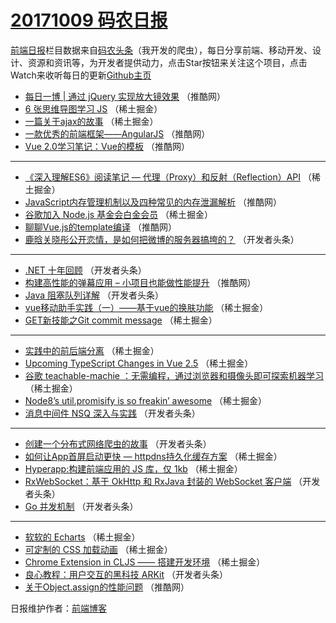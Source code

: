 # [20171009 码农日报](http://hao.caibaojian.com/date/2017/10/09)

[前端日报](http://caibaojian.com/c/news)栏目数据来自[码农头条](http://hao.caibaojian.com/)（我开发的爬虫），每日分享前端、移动开发、设计、资源和资讯等，为开发者提供动力，点击Star按钮来关注这个项目，点击Watch来收听每日的更新[Github主页](https://github.com/kujian/frontendDaily)
* [每日一博 | 通过 jQuery 实现放大镜效果](http://hao.caibaojian.com/53323.html) （推酷网）
* [6 张思维导图学习 JS](http://hao.caibaojian.com/53344.html) （稀土掘金）
* [一篇关于ajax的故事](http://hao.caibaojian.com/53346.html) （稀土掘金）
* [一款优秀的前端框架——AngularJS](http://hao.caibaojian.com/53318.html) （推酷网）
* [Vue 2.0学习笔记：Vue的模板](http://hao.caibaojian.com/53319.html) （推酷网）

***
* [《深入理解ES6》阅读笔记 &#8212; 代理（Proxy）和反射（Reflection）API](http://hao.caibaojian.com/53350.html) （稀土掘金）
* [JavaScript内存管理机制以及四种常见的内存泄漏解析](http://hao.caibaojian.com/53322.html) （推酷网）
* [谷歌加入 Node.js 基金会白金会员](http://hao.caibaojian.com/53333.html) （稀土掘金）
* [聊聊Vue.js的template编译](http://hao.caibaojian.com/53317.html) （推酷网）
* [鹿晗关晓彤公开恋情，是如何把微博的服务器搞垮的？](http://hao.caibaojian.com/53381.html) （开发者头条）

***
* [.NET 十年回顾](http://hao.caibaojian.com/53374.html) （开发者头条）
* [构建高性能的弹幕应用 &#8211; 小项目也能做性能提升](http://hao.caibaojian.com/53316.html) （推酷网）
* [Java 阻塞队列详解](http://hao.caibaojian.com/53377.html) （开发者头条）
* [vue移动助手实践（一）——基于vue的换肤功能](http://hao.caibaojian.com/53337.html) （稀土掘金）
* [GET新技能之Git commit message](http://hao.caibaojian.com/53343.html) （稀土掘金）

***
* [实践中的前后端分离](http://hao.caibaojian.com/53345.html) （稀土掘金）
* [Upcoming TypeScript Changes in Vue 2.5](http://hao.caibaojian.com/53348.html) （稀土掘金）
* [谷歌 teachable-machie ：无需编程，通过浏览器和摄像头即可探索机器学习](http://hao.caibaojian.com/53338.html) （稀土掘金）
* [Node8’s util.promisify is so freakin’ awesome](http://hao.caibaojian.com/53339.html) （稀土掘金）
* [消息中间件 NSQ 深入与实践](http://hao.caibaojian.com/53382.html) （开发者头条）

***
* [创建一个分布式网络爬虫的故事](http://hao.caibaojian.com/53373.html) （开发者头条）
* [如何让App首屏启动更快 &#8212; httpdns持久化缓存方案](http://hao.caibaojian.com/53331.html) （稀土掘金）
* [Hyperapp:构建前端应用的 JS 库，仅 1kb](http://hao.caibaojian.com/53332.html) （稀土掘金）
* [RxWebSocket：基于 OkHttp 和 RxJava 封装的 WebSocket 客户端](http://hao.caibaojian.com/53385.html) （开发者头条）
* [Go 并发机制](http://hao.caibaojian.com/53375.html) （开发者头条）

***
* [软软的 Echarts](http://hao.caibaojian.com/53334.html) （稀土掘金）
* [可定制的 CSS 加载动画](http://hao.caibaojian.com/53336.html) （稀土掘金）
* [Chrome Extension in CLJS —— 搭建开发环境](http://hao.caibaojian.com/53347.html) （稀土掘金）
* [良心教程：用户交互的黑科技 ARKit](http://hao.caibaojian.com/53379.html) （开发者头条）
* [关于Object.assign的性能问题](http://hao.caibaojian.com/53320.html) （推酷网）

日报维护作者：[前端博客](http://caibaojian.com/) 